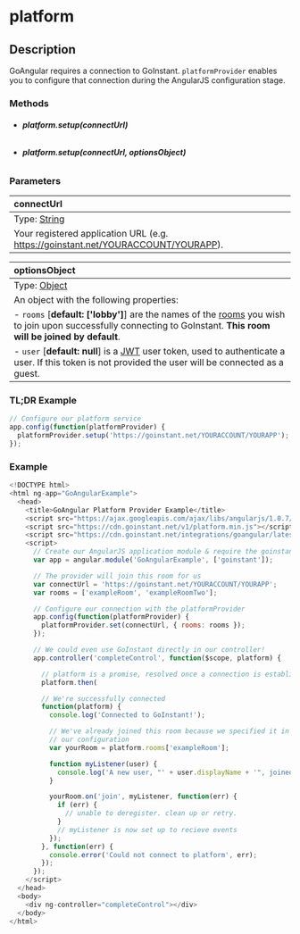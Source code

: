 # platform

## Description

GoAngular requires a connection to GoInstant. `platformProvider` enables you
to configure that connection during the AngularJS configuration stage.

### Methods

- ###### **platform.setup(connectUrl)**
- ###### **platform.setup(connectUrl, optionsObject)**

### Parameters

| connectUrl |
|:---|
| Type: [String](https://developer.mozilla.org/en-US/docs/Web/JavaScript/Reference/Global_Objects/String) |
| Your registered application URL (e.g. https://goinstant.net/YOURACCOUNT/YOURAPP). |

| optionsObject |
|:---|
| Type: [Object](https://developer.mozilla.org/en-US/docs/Web/JavaScript/Reference/Global_Objects/Object) |
| An object with the following properties: |
| - `rooms` [**default: ['lobby']**] are the names of the [rooms](../../javascript_api/rooms/index.md) you wish to join upon successfully connecting to GoInstant. __This room will be joined by default__. |
| - `user` [**default: null**] is a [JWT](../../guides/users_and_authentication.md) user token, used to authenticate a user. If this token is not provided the user will be connected as a guest. |

### TL;DR Example
```js
// Configure our platform service
app.config(function(platformProvider) {
  platformProvider.setup('https://goinstant.net/YOURACCOUNT/YOURAPP');
});
```

### Example
```js
<!DOCTYPE html>
<html ng-app="GoAngularExample">
  <head>
    <title>GoAngular Platform Provider Example</title>
    <script src="https://ajax.googleapis.com/ajax/libs/angularjs/1.0.7/angular.min.js"></script>
    <script src="https://cdn.goinstant.net/v1/platform.min.js"></script>
    <script src="https://cdn.goinstant.net/integrations/goangular/latest/goangular.min.js"></script>
    <script>
      // Create our AngularJS application module & require the goinstant module
      var app = angular.module('GoAngularExample', ['goinstant']);

      // The provider will join this room for us
      var connectUrl = 'https://goinstant.net/YOURACCOUNT/YOURAPP';
      var rooms = ['exampleRoom', 'exampleRoomTwo'];

      // Configure our connection with the platformProvider
      app.config(function(platformProvider) {
        platformProvider.set(connectUrl, { rooms: rooms });
      });

      // We could even use GoInstant directly in our controller!
      app.controller('completeControl', function($scope, platform) {

        // platform is a promise, resolved once a connection is established
        platform.then(

        // We're successfully connected
        function(platform) {
          console.log('Connected to GoInstant!');

          // We've already joined this room because we specified it in
          // our configuration
          var yourRoom = platform.rooms['exampleRoom'];

          function myListener(user) {
            console.log('A new user, "' + user.displayName + '", joined the room');
          }

          yourRoom.on('join', myListener, function(err) {
            if (err) {
              // unable to deregister. clean up or retry.
            }
            // myListener is now set up to recieve events
          });
        }, function(err) {
          console.error('Could not connect to platform', err);
        });
      });
    </script>
  </head>
  <body>
    <div ng-controller="completeControl"></div>
  </body>
</html>
```
